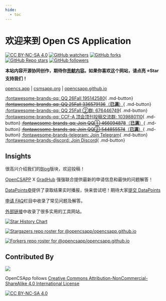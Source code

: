 ```yaml
---
hide:
  - toc
---
```


# 欢迎来到 Open CS Application

[![CC BY-NC-SA 4.0][cc-by-nc-sa-shield]][cc-by-nc-sa] 
[![GitHub watchers](https://img.shields.io/github/watchers/opencsapp/opencsapp.github.io?style=social)](https://github.com/opencsapp/opencsapp.github.io/subscription)
[![GitHub forks](https://img.shields.io/github/forks/opencsapp/opencsapp.github.io?style=social)](https://github.com/opencsapp/opencsapp.github.io/fork)
[![GitHub Repo stars](https://img.shields.io/github/stars/opencsapp/opencsapp.github.io?style=social)](https://github.com/opencsapp/opencsapp.github.io)
[![GitHub followers](https://img.shields.io/github/followers/xichenpan?style=social)](https://github.com/xichenpan)

**本站内容开源协同创作，期待你[贡献内容](contribute.md)。如果你喜欢这个网站，请点亮 :star:Star 支持我们！**

[opencs.app](https://opencs.app/) | [csmsapp.org](https://csmsapp.org/) | [opencsapp.github.io](https://opencsapp.github.io/)

[:fontawesome-brands-qq: QQ 26Fall 195142580](https://qm.qq.com/q/tvYpfwqnOU){ .md-button}
[~~:fontawesome-brands-qq: QQ 25Fall 336579136~~（**已满**）](https://qm.qq.com/q/58AfqUcs1W){ .md-button}
[:fontawesome-brands-qq: QQ 25Fall ②群: 676446749](https://qm.qq.com/q/b293aAoC2c){ .md-button}
[:fontawesome-brands-qq: CCF-A 顶会顶刊投稿交流群: 1039880110](https://qm.qq.com/q/aF7f6WwC3K){ .md-button}
[~~:fontawesome-brands-qq: Join QQ① 466094878~~（**已满**）](http://qm.qq.com/cgi-bin/qm/qr?_wv=1027&k=jyDQE5i1T_Obns8xWxMzab51NqGXm3Sm&authKey=RNkbnwhB01W3L%2BLHPCjza6J7Vl%2FvGV11g80uIPvJtT8SCmCU8DjAEZROCkScCNIE&noverify=0&group_code=466094878){ .md-button}
[~~:fontawesome-brands-qq: Join QQ② 544855574~~（**已满**）](http://qm.qq.com/cgi-bin/qm/qr?_wv=1027&k=Lw6khzD63SpyFjfzd3xRNJar24Ltsq_k&authKey=Eo%2F5Rfsk7VDsWDTMe6TV61D1otmc4%2BoE%2FfoANBgOZcwklZwBzYz2N1ao13gxoYmi&noverify=0&group_code=544855574){ .md-button}
[:fontawesome-brands-telegram: Join Telegram](https://t.me/+7N7X2BGrBlE4OTYx){ .md-button} [:fontawesome-brands-discord: Join Discord](https://discord.gg/HeB9QXZdFR){ .md-button}

## Insights

很高兴介绍我们的[Blog](blog.md)版块，欢迎投稿！

[OpenCSAPP](https://opencs.app/) X [GradHub](https://gradhubs.com/) 强强联合提供最新的申请信息和最快的问题解答！

[DataPoints&copy;](datapoints.md)提供了录取结果实时播报，快来尝试吧！期待大家[提交 DataPoints](submit.md)

[申请 FAQ](faq.md)栏目中收录了常见问题及解答。

[外部链接](link.md)中收录了很多实用的工具网站。

[![Star History Chart](https://api.star-history.com/svg?repos=opencsapp/opencsapp.github.io&type=Date)](https://star-history.com/#opencsapp/opencsapp.github.io&Date)

[![Stargazers repo roster for @opencsapp/opencsapp.github.io](https://reporoster.com/stars/opencsapp/opencsapp.github.io)](https://github.com/opencsapp/opencsapp.github.io/stargazers)

[![Forkers repo roster for @opencsapp/opencsapp.github.io](https://reporoster.com/forks/opencsapp/opencsapp.github.io)](https://github.com/opencsapp/opencsapp.github.io/network/members)

## Contributed By
<a href="https://github.com/opencsapp/opencsapp.github.io/graphs/contributors">
  <img src="https://contrib.rocks/image?repo=opencsapp/opencsapp.github.io" />
</a>

OpenCSApp follows [Creative Commons Attribution-NonCommercial-ShareAlike 4.0 International License][cc-by-nc-sa]

[![CC BY-NC-SA 4.0][cc-by-nc-sa-image]][cc-by-nc-sa]

[cc-by-nc-sa]: http://creativecommons.org/licenses/by-nc-sa/4.0/
[cc-by-nc-sa-image]: https://licensebuttons.net/l/by-nc-sa/4.0/88x31.png
[cc-by-nc-sa-shield]: https://img.shields.io/badge/License-CC%20BY--NC--SA%204.0-lightgrey.svg
